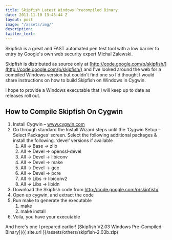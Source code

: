 ```yaml
---
title: Skipfish Latest Windows Precompiled Binary
date: 2011-11-10 13:43:44 Z
layout: post
image: "/assets/img/"
description: 
twitter_text: 
---
```


Skipfish is a great and FAST automated pen test tool with a low barrier to entry by Google's own web security expert Michal Zalewski.

Skipfish is distributed as source only at [http://code.google.com/p/skipfish/](http://code.google.com/p/skipfish/) and I've looked around the web for a compiled Windows version but couldn't find one so I'd thought I would share instructions on how to build Skipfish on Windows in Cygwin.

I hope to provide a Windows executable that I will keep up to date as releases roll out.

How to Compile Skipfish On Cygwin
--------------------------------

1. Install Cygwin – www.cygwin.com
2. Go through standard the Install Wizard steps until the ‘Cygwin Setup – Select Packages’ screen. Select the following additional packages & install the following. ‘devel’ versions if available
    1. All -> Base -> zlib
    2. All -> Devel -> openssl-devel
    3. All -> Devel -> libiconv
    4. All -> Devel -> make
    5. All -> Devel -> gcc
    6. All -> Devel -> pcre
    7. All -> Libs -> libiconv2
    8. All -> Libs -> libidn
3. Download the Skipfish code from http://code.google.com/p/skipfish/
4. Open up cygwin, and extract the code
5. Run make to generate the executable
    1. make
    2. make install
6. Voila, you have your executable

And here's one I prepared earlier! [Skipfish V2.03 Windows Pre-Compiled Binary]({{ site.url }}/assets/others/skipfish-2.03b.zip)
